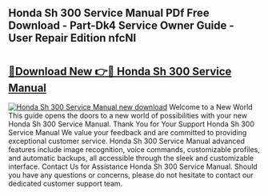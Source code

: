 ## Honda Sh 300 Service Manual PDf Free Download - Part-Dk4 Service Owner Guide - User Repair Edition nfcNI

# <h2><a href="http://cf13870.oget.top/?id=Honda+Sh+300+Service+Manual">🔗Download New 👉🔴 Honda Sh 300 Service Manual</a></h2>

[![Honda Sh 300 Service Manual new download](https://i.imgur.com/5g1atiW.png)](http://cf13870.oget.top/?id=Honda+Sh+300+Service+Manual)
Welcome to a New World This guide opens the doors to a new world of possibilities with your new Honda Sh 300 Service Manual. Thank You for Your Support Honda Sh 300 Service Manual We value your feedback and are committed to providing exceptional customer service. Honda Sh 300 Service Manual advanced features include image recognition, voice commands, customizable profiles, and automatic backups, all accessible through the sleek and customizable interface. Contact Us for Assistance Honda Sh 300 Service Manual. Should you have any questions or concerns, please do not hesitate to contact our dedicated customer support team.
